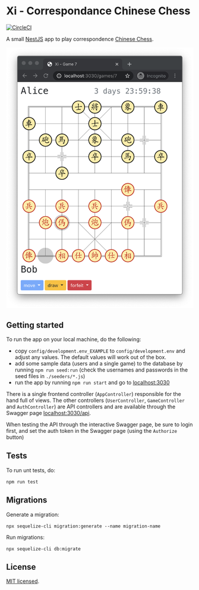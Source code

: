 # Xi - Correspondance Chinese Chess 

[![CircleCI](https://circleci.com/gh/bkiers/xi.svg?style=svg)](https://circleci.com/gh/bkiers/xi)

A small [NestJS](https://nestjs.com/) app to play correspondence [Chinese Chess](https://en.wikipedia.org/wiki/Xiangqi).

![Xi screen](public/images/xi.png)

## Getting started

To run the app on your local machine, do the following:

- copy `config/development.env_EXAMPLE` to `config/development.env` and adjust any values. The default values will work out of the box.
- add some sample data (users and a single game) to the database by running `npm run seed:run` (check the usernames and passwords in the seed files in `./seeders/*.js`)
- run the app by running `npm run start` and go to [localhost:3030](http://localhost:3030)

There is a single frontend controller (`AppController`) responsible for the hand full of views. The other controllers (`UserController`, `GameController` and `AuthController`) are API controllers and are available through the Swagger page [localhost:3030/api](http://localhost:3030/api).

When testing the API through the interactive Swagger page, be sure to login first, and set the auth token in the Swagger page (using the `Authorize` button)

## Tests

To run unt tests, do:
```
npm run test
```

## Migrations

Generate a migration:
```
npx sequelize-cli migration:generate --name migration-name
```

Run migrations:
```
npx sequelize-cli db:migrate
```

## License

[MIT licensed](LICENSE).
